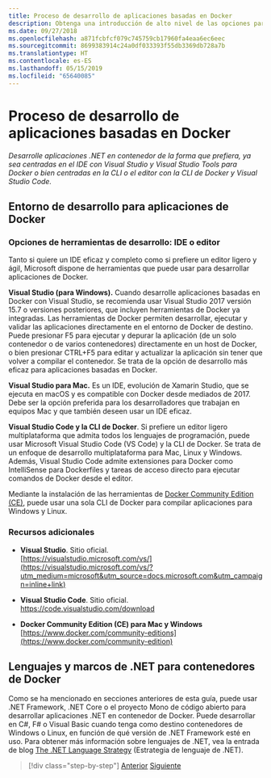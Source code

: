 ```yaml
---
title: Proceso de desarrollo de aplicaciones basadas en Docker
description: Obtenga una introducción de alto nivel de las opciones para desarrollar aplicaciones basadas en Docker. Puede usar su elección de Visual Studio para Windows, Visual Studio para Mac o Visual Studio Code para la compatibilidad con varias plataformas (Windows, Mac y Linux).
ms.date: 09/27/2018
ms.openlocfilehash: a871fcbfcf079c745759cb17960fa4eaa6ec6eec
ms.sourcegitcommit: 8699383914c24a0df033393f55db3369db728a7b
ms.translationtype: HT
ms.contentlocale: es-ES
ms.lasthandoff: 05/15/2019
ms.locfileid: "65640085"
---
```

# <a name="development-process-for-docker-based-applications"></a>Proceso de desarrollo de aplicaciones basadas en Docker

*Desarrolle aplicaciones .NET en contenedor de la forma que prefiera, ya sea centradas en el IDE con Visual Studio y Visual Studio Tools para Docker o bien centradas en la CLI o el editor con la CLI de Docker y Visual Studio Code.*

## <a name="development-environment-for-docker-apps"></a>Entorno de desarrollo para aplicaciones de Docker

### <a name="development-tool-choices-ide-or-editor"></a>Opciones de herramientas de desarrollo: IDE o editor

Tanto si quiere un IDE eficaz y completo como si prefiere un editor ligero y ágil, Microsoft dispone de herramientas que puede usar para desarrollar aplicaciones de Docker.

**Visual Studio (para Windows).** Cuando desarrolle aplicaciones basadas en Docker con Visual Studio, se recomienda usar Visual Studio 2017 versión 15.7 o versiones posteriores, que incluyen herramientas de Docker ya integradas. Las herramientas de Docker permiten desarrollar, ejecutar y validar las aplicaciones directamente en el entorno de Docker de destino. Puede presionar F5 para ejecutar y depurar la aplicación (de un solo contenedor o de varios contenedores) directamente en un host de Docker, o bien presionar CTRL+F5 para editar y actualizar la aplicación sin tener que volver a compilar el contenedor. Se trata de la opción de desarrollo más eficaz para aplicaciones basadas en Docker.

**Visual Studio para Mac.** Es un IDE, evolución de Xamarin Studio, que se ejecuta en macOS y es compatible con Docker desde mediados de 2017. Debe ser la opción preferida para los desarrolladores que trabajan en equipos Mac y que también deseen usar un IDE eficaz.

**Visual Studio Code y la CLI de Docker**. Si prefiere un editor ligero multiplataforma que admita todos los lenguajes de programación, puede usar Microsoft Visual Studio Code (VS Code) y la CLI de Docker. Se trata de un enfoque de desarrollo multiplataforma para Mac, Linux y Windows. Además, Visual Studio Code admite extensiones para Docker como IntelliSense para Dockerfiles y tareas de acceso directo para ejecutar comandos de Docker desde el editor.

Mediante la instalación de las herramientas de [Docker Community Edition (CE)](https://www.docker.com/community-edition), puede usar una sola CLI de Docker para compilar aplicaciones para Windows y Linux.

### <a name="additional-resources"></a>Recursos adicionales

- **Visual Studio**. Sitio oficial. \
  [https://visualstudio.microsoft.com/vs/](https://visualstudio.microsoft.com/vs/?utm_medium=microsoft&utm_source=docs.microsoft.com&utm_campaign=inline+link)

- **Visual Studio Code**. Sitio oficial. \
  <https://code.visualstudio.com/download>

- **Docker Community Edition (CE) para Mac y Windows** \
  [https://www.docker.com/community-editions](https://www.docker.com/community-edition)

## <a name="net-languages-and-frameworks-for-docker-containers"></a>Lenguajes y marcos de .NET para contenedores de Docker

Como se ha mencionado en secciones anteriores de esta guía, puede usar .NET Framework, .NET Core o el proyecto Mono de código abierto para desarrollar aplicaciones .NET en contenedor de Docker. Puede desarrollar en C\#, F\# o Visual Basic cuando tenga como destino contenedores de Windows o Linux, en función de qué versión de .NET Framework esté en uso. Para obtener más información sobre lenguajes de .NET, vea la entrada de blog [The .NET Language Strategy](https://devblogs.microsoft.com/dotnet/the-net-language-strategy/) (Estrategia de lenguaje de .NET).

>[!div class="step-by-step"]
>[Anterior](../architect-microservice-container-applications/using-azure-service-fabric.md)
>[Siguiente](docker-app-development-workflow.md)
